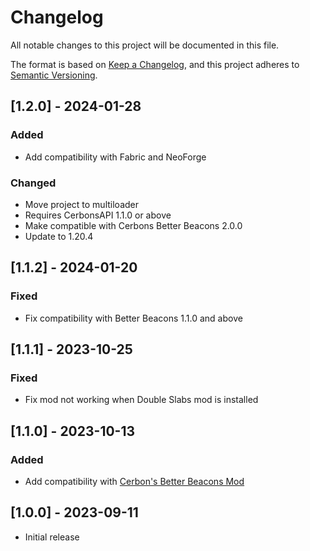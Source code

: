 # Changelog

All notable changes to this project will be documented in this file.

The format is based on [Keep a Changelog](https://keepachangelog.com/en/1.0.0/),
and this project adheres to [Semantic Versioning](https://semver.org/spec/v2.0.0.html).

## [1.2.0] - 2024-01-28

### Added

- Add compatibility with Fabric and NeoForge

### Changed

- Move project to multiloader
- Requires CerbonsAPI 1.1.0 or above
- Make compatible with Cerbons Better Beacons 2.0.0
- Update to 1.20.4

## [1.1.2] - 2024-01-20

### Fixed

- Fix compatibility with Better Beacons 1.1.0 and above

## [1.1.1] - 2023-10-25

### Fixed

- Fix mod not working when Double Slabs mod is installed

## [1.1.0] - 2023-10-13

### Added

- Add compatibility with [Cerbon's Better Beacons Mod](https://www.curseforge.com/minecraft/mc-mods/cerbons-better-beacons-forge)

## [1.0.0] - 2023-09-11

- Initial release